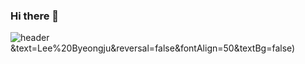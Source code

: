 ### Hi there 👋
![header](https://capsule-render.vercel.app/api?type=waving&height=300&color=gradient&customColorList=0,2,2,5,30)&text=Lee%20Byeongju&reversal=false&fontAlign=50&textBg=false)  

<!--
**ghghgj/ghghgj** is a ✨ _special_ ✨ repository because its `README.md` (this file) appears on your GitHub profile.

Here are some ideas to get you started:

- 🔭 I’m currently working on ...
- 🌱 I’m currently learning ...
- 👯 I’m looking to collaborate on ...
- 🤔 I’m looking for help with ...
- 💬 Ask me about ...
- 📫 How to reach me: ...
- 😄 Pronouns: ...
- ⚡ Fun fact: ...
-->
